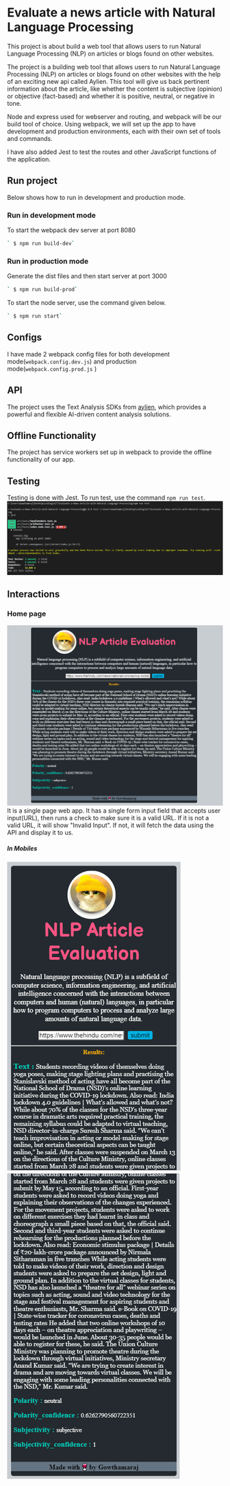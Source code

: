 # Evaluate a news article with Natural Language Processing
This project is about build a web tool that allows users to run Natural Language Processing (NLP) on articles or blogs found on other websites.

The project is a  building web tool that allows users to run Natural Language Processing (NLP) on articles or blogs found on other websites with the help of an exciting new api called Aylien. This tool will give us back pertinent information about the article, like whether the content is subjective (opinion) or objective (fact-based) and whether it is positive, neutral, or negative in tone.

Node and express used for webserver and routing, and webpack will be our build tool of choice. Using webpack, we will set up the app to have development and production environments, each with their own set of tools and commands.

I have also added Jest to test the routes and other JavaScript functions of the application.

## Run project
Below shows how to run in development and production mode.

### Run in development mode
To start the webpack dev server at port 8080
```sh
` $ npm run build-dev`
```


### Run in production mode
Generate the dist files and then start server at port 3000
```sh
` $ npm run build-prod`
```
To start the node server, use the command given below.
```sh
` $ npm run start`
```
## Configs
I have made 2 webpack config files for both development mode(`webpack.config.dev.js`) and production mode(`webpack.config.prod.js` )

## API
The project uses the Text Analysis SDKs from [aylien](https://aylien.com/text-api/sdks/), which provides a powerful and flexible AI-driven content analysis solutions.

## Offline Functionality
The project has service workers set up in webpack to provide the offline functionality of our app. 

## Testing
Testing is done with Jest. To run test, use the command 
`npm run test`. 
![](screenshots/tests.PNG)

## Interactions
### Home page
![](screenshots/laptop.PNG)
It is a single page web app. It has a single form input field that accepts user input(URL), then runs a check to make sure it is a valid URL. If it is not a valid URL, it will show "Invalid Input". If not, it will fetch the data using the API and display it to us.

##### In Mobiles
![](screenshots/phone1.PNG)
![](screenshots/phone2.PNG)